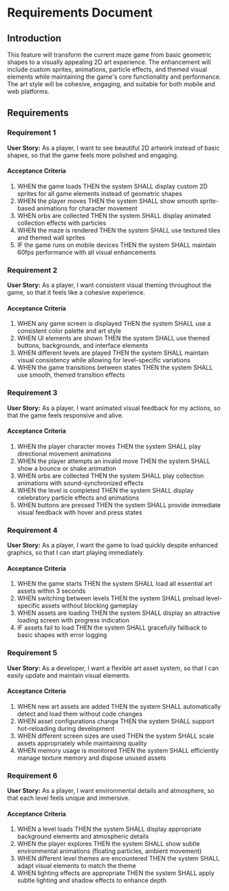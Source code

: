 # Requirements Document

## Introduction

This feature will transform the current maze game from basic geometric shapes to a visually appealing 2D art experience. The enhancement will include custom sprites, animations, particle effects, and themed visual elements while maintaining the game's core functionality and performance. The art style will be cohesive, engaging, and suitable for both mobile and web platforms.

## Requirements

### Requirement 1

**User Story:** As a player, I want to see beautiful 2D artwork instead of basic shapes, so that the game feels more polished and engaging.

#### Acceptance Criteria

1. WHEN the game loads THEN the system SHALL display custom 2D sprites for all game elements instead of geometric shapes
2. WHEN the player moves THEN the system SHALL show smooth sprite-based animations for character movement
3. WHEN orbs are collected THEN the system SHALL display animated collection effects with particles
4. WHEN the maze is rendered THEN the system SHALL use textured tiles and themed wall sprites
5. IF the game runs on mobile devices THEN the system SHALL maintain 60fps performance with all visual enhancements

### Requirement 2

**User Story:** As a player, I want consistent visual theming throughout the game, so that it feels like a cohesive experience.

#### Acceptance Criteria

1. WHEN any game screen is displayed THEN the system SHALL use a consistent color palette and art style
2. WHEN UI elements are shown THEN the system SHALL use themed buttons, backgrounds, and interface elements
3. WHEN different levels are played THEN the system SHALL maintain visual consistency while allowing for level-specific variations
4. WHEN the game transitions between states THEN the system SHALL use smooth, themed transition effects

### Requirement 3

**User Story:** As a player, I want animated visual feedback for my actions, so that the game feels responsive and alive.

#### Acceptance Criteria

1. WHEN the player character moves THEN the system SHALL play directional movement animations
2. WHEN the player attempts an invalid move THEN the system SHALL show a bounce or shake animation
3. WHEN orbs are collected THEN the system SHALL play collection animations with sound-synchronized effects
4. WHEN the level is completed THEN the system SHALL display celebratory particle effects and animations
5. WHEN buttons are pressed THEN the system SHALL provide immediate visual feedback with hover and press states

### Requirement 4

**User Story:** As a player, I want the game to load quickly despite enhanced graphics, so that I can start playing immediately.

#### Acceptance Criteria

1. WHEN the game starts THEN the system SHALL load all essential art assets within 3 seconds
2. WHEN switching between levels THEN the system SHALL preload level-specific assets without blocking gameplay
3. WHEN assets are loading THEN the system SHALL display an attractive loading screen with progress indication
4. IF assets fail to load THEN the system SHALL gracefully fallback to basic shapes with error logging

### Requirement 5

**User Story:** As a developer, I want a flexible art asset system, so that I can easily update and maintain visual elements.

#### Acceptance Criteria

1. WHEN new art assets are added THEN the system SHALL automatically detect and load them without code changes
2. WHEN asset configurations change THEN the system SHALL support hot-reloading during development
3. WHEN different screen sizes are used THEN the system SHALL scale assets appropriately while maintaining quality
4. WHEN memory usage is monitored THEN the system SHALL efficiently manage texture memory and dispose unused assets

### Requirement 6

**User Story:** As a player, I want environmental details and atmosphere, so that each level feels unique and immersive.

#### Acceptance Criteria

1. WHEN a level loads THEN the system SHALL display appropriate background elements and atmospheric details
2. WHEN the player explores THEN the system SHALL show subtle environmental animations (floating particles, ambient movement)
3. WHEN different level themes are encountered THEN the system SHALL adapt visual elements to match the theme
4. WHEN lighting effects are appropriate THEN the system SHALL apply subtle lighting and shadow effects to enhance depth